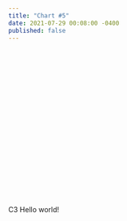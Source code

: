 ```yaml
---
title: "Chart #5"
date: 2021-07-29 00:08:00 -0400
published: false
---
```


<html>
<script src = 'https://d3js.org/d3.v5.min.js'></script>
<style> circle {fill: lightblue; stroke: black;} </style>
<body onload='init()'>

<svg width=300 height=300>
</svg>

<script>
async function init() {
// 'https://flunky.github.io/cars2017.csv'
// 'https://raw.githubusercontent.com/Redstone-WB/Redstone-WB.github.io/master/_data/csvData_changed.csv'
const data = await d3.csv('https://raw.githubusercontent.com/Redstone-WB/Redstone-WB.github.io/master/_d3_data/csvData_changed.csv');
console.log(data)
var logx = d3.scaleLinear()
             .domain(
               [d3.min(data, function(d) {
                 return d['pop2021'];
               }),
               d3.max(data, function(d){
                 return d['pop2021'];
               })]
               )
              .range([0, 200])

var logy = d3.scaleLinear()
             .domain(
               [d3.min(data, function(d) {
                 return d['pop2019'];
               }),
               d3.max(data, function(d){
                 return d['pop2019']
               })]
               )
              .range([200, 0])


d3.select('body')
  .selectAll('svg')
  .append('g')
  .attr('transform', 'translate(50,50)')

  .selectAll('circle')
  .data(data)
  .enter()
  .append('circle')
  .attr('cx', function(d,i){return logx(parseInt(d['pop2021']))}) //
  .attr('cy', function(d,i)
      {return logy(parseInt(d['pop2019']) )  }  ) // 
  .attr('r', function(d,i){return parseInt(3) + 2})




// AXES
d3.select('svg').append('g')
.attr('transform', 'translate(50,50)')
.call(d3.axisLeft(logy)
     .tickValues([10,20,50,100]).tickFormat(d3.format("~s")))

d3.select('svg').append('g')
.attr('transform', 'translate(50,250)')
.call(d3.axisBottom(logx)
    .tickValues([10,20,50,100]).tickFormat(d3.format("~s")))
}
</script>
</body>
</html>

C3 Hello world!